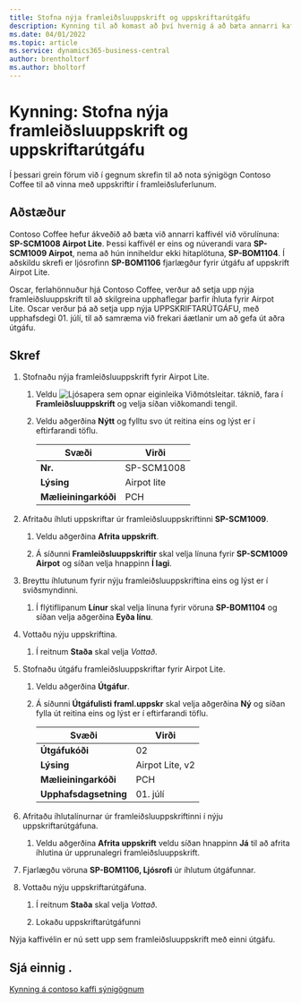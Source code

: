 ```yaml
---
title: Stofna nýja framleiðsluuppskrift og uppskriftarútgáfu
description: Kynning til að komast að því hvernig á að bæta annarri kaffivél við vörulínu Contoso Coffee í Business Central.
ms.date: 04/01/2022
ms.topic: article
ms.service: dynamics365-business-central
author: brentholtorf
ms.author: bholtorf
---
```

# <a name="walkthrough-create-a-new-production-bom-and-bom-version"></a>Kynning: Stofna nýja framleiðsluuppskrift og uppskriftarútgáfu

Í þessari grein förum við í gegnum skrefin til að nota sýnigögn Contoso Coffee til að vinna með uppskriftir í framleiðsluferlunum.  

## <a name="scenario"></a>Aðstæður

Contoso Coffee hefur ákveðið að bæta við annarri kaffivél við vörulínuna: **SP-SCM1008 Airpot Lite**. Þessi kaffivél er eins og núverandi vara **SP-SCM1009 Airpot**, nema að hún inniheldur ekki hitaplötuna, **SP-BOM1104**. Í aðskildu skrefi er ljósrofinn **SP-BOM1106** fjarlægður fyrir útgáfu af uppskrift Airpot Lite.

Oscar, ferlahönnuður hjá Contoso Coffee, verður að setja upp nýja framleiðsluuppskrift til að skilgreina upphaflegar þarfir íhluta fyrir Airpot Lite. Oscar verður þá að setja upp nýja UPPSKRIFTARÚTGÁFU, með upphafsdegi 01. júlí, til að samræma við frekari áætlanir um að gefa út aðra útgáfu.

## <a name="steps"></a>Skref

1. Stofnaðu nýja framleiðsluuppskrift fyrir Airpot Lite.

    1. Veldu ![Ljósapera sem opnar eiginleika Viðmótsleitar.](../../media/ui-search/search_small.png "Segðu mér hvað þú vilt gera") táknið, fara í **Framleiðsluuppskrift** og velja síðan viðkomandi tengil.  

    2. Veldu aðgerðina **Nýtt** og fylltu svo út reitina eins og lýst er í eftirfarandi töflu.  

        |Svæði  |Virði  |
        |---------|---------|
        |**Nr.** |SP-SCM1008|
        |**Lýsing** |Airpot lite|
        |**Mælieiningarkóði**|PCH  |

2. Afritaðu íhluti uppskriftar úr framleiðsluuppskriftinni **SP-SCM1009**.

    1. Veldu aðgerðina **Afrita uppskrift**.

    2. Á síðunni **Framleiðsluuppskriftir** skal velja línuna fyrir **SP-SCM1009 Airpot** og síðan velja hnappinn **Í lagi**.

3. Breyttu íhlutunum fyrir nýju framleiðsluuppskriftina eins og lýst er í sviðsmyndinni.

    1. Í flýtiflipanum **Línur** skal velja línuna fyrir vöruna **SP-BOM1104** og síðan velja aðgerðina **Eyða línu**.  

4. Vottaðu nýju uppskriftina.  

    1. Í reitnum **Staða** skal velja *Vottað*.  

5. Stofnaðu útgáfu framleiðsluuppskriftar fyrir Airpot Lite.

    1. Veldu aðgerðina **Útgáfur**.

    2. Á síðunni **Útgáfulisti framl.uppskr** skal velja aðgerðina **Ný** og síðan fylla út reitina eins og lýst er í eftirfarandi töflu.  

        |Svæði  |Virði  |
        |---------|---------|
        |**Útgáfukóði** |02|
        |**Lýsing** |Airpot Lite, v2|
        |**Mælieiningarkóði**|PCH  |  
        |**Upphafsdagsetning**|01. júlí  |  

6. Afritaðu íhlutalínurnar úr framleiðsluuppskriftinni í nýju uppskriftarútgáfuna.

    1. Veldu aðgerðina **Afrita uppskrift** veldu síðan hnappinn **Já** til að afrita íhlutina úr upprunalegri framleiðsluuppskrift.

7. Fjarlægðu vöruna **SP-BOM1106, Ljósrofi** úr íhlutum útgáfunnar.

8. Vottaðu nýju uppskriftarútgáfuna.

    1. Í reitnum **Staða** skal velja *Vottað*.  

    2. Lokaðu uppskriftarútgáfunni

Nýja kaffivélin er nú sett upp sem framleiðsluuppskrift með einni útgáfu.  

## <a name="see-also"></a>Sjá einnig .

[Kynning á contoso kaffi sýnigögnum](../contoso-coffee-intro.md)  
